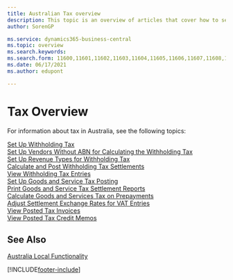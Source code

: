 ```yaml
---
title: Australian Tax overview
description: This topic is an overview of articles that cover how to set up and use the tax functionality in Australia.
author: SorenGP

ms.service: dynamics365-business-central
ms.topic: overview
ms.search.keywords:
ms.search.form: 11600,11601,11602,11603,11604,11605,11606,11607,11608,11609,11610,11611,11612,11613,11614,28040,28041,28042,28043,28044,28071,28072,28073,28074,28075,28076,28077,28078,28079,28080,28081,28082
ms.date: 06/17/2021
ms.author: edupont

---
```

# Tax Overview

For information about tax in Australia, see the following topics:  

[Set Up Withholding Tax](how-to-set-up-withholding-tax.md)  
[Set Up Vendors Without ABN for Calculating the Withholding Tax](how-to-set-up-vendors-without-abn-for-calculating-the-withholding-tax.md)  
[Set Up Revenue Types for Withholding Tax](how-to-set-up-revenue-types-for-withholding-tax.md)    
[Calculate and Post Withholding Tax Settlements](how-to-calculate-and-post-withholding-tax-settlements.md)  
[View Withholding Tax Entries](how-to-view-withholding-tax-entries.md)  
[Set Up Goods and Service Tax Posting](how-to-set-up-goods-and-service-tax-posting.md)  
[Print Goods and Service Tax Settlement Reports](how-to-print-goods-and-service-tax-settlement-reports.md)  
[Calculate Goods and Services Tax on Prepayments](how-to-calculate-goods-and-services-tax-on-prepayments.md)  
[Adjust Settlement Exchange Rates for VAT Entries](how-to-adjust-settlement-exchange-rates-for-vat-entries.md)  
[View Posted Tax Invoices](how-to-view-posted-tax-invoices.md)  
[View Posted Tax Credit Memos](how-to-view-posted-tax-credit-memos.md)

## See Also

[Australia Local Functionality](australia-local-functionality.md)  


[!INCLUDE[footer-include](../../includes/footer-banner.md)]